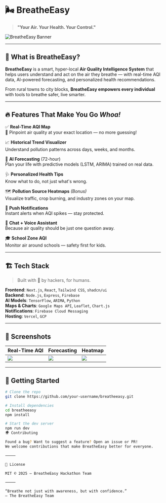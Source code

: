 # 🌬️ BreatheEasy

> **"Your Air. Your Health. Your Control."**

![BreatheEasy Banner](https://postimg.cc/w3cbXv4b) <!-- Replace with actual image if needed -->

---

## 🧠 What is BreatheEasy?

**BreatheEasy** is a smart, hyper-local **Air Quality Intelligence System** that helps users understand and act on the air they breathe — with real-time AQI data, AI-powered forecasting, and personalized health recommendations.

From rural towns to city blocks, **BreatheEasy empowers every individual** with tools to breathe safer, live smarter.

---

## 🔥 Features That Make You Go *Whoa!*

✅ **Real-Time AQI Map**  
📍 Pinpoint air quality at your exact location — no more guessing!  

📈 **Historical Trend Visualizer**  
Understand pollution patterns across days, weeks, and months.  

🔮 **AI Forecasting** (72-hour)  
Plan your life with predictive models (LSTM, ARIMA) trained on real data.  

🩺 **Personalized Health Tips**  
Know what to do, not just what's wrong.  

🗺️ **Pollution Source Heatmaps** *(Bonus)*  
Visualize traffic, crop burning, and industry zones on your map.  

📲 **Push Notifications**  
Instant alerts when AQI spikes — stay protected.  

🧠 **Chat + Voice Assistant**  
Because air quality should be just one question away.  

🎓 **School Zone AQI**  
Monitor air around schools — safety first for kids.

---

## 🏗️ Tech Stack

> Built with 💙 by hackers, for humans.

**Frontend**: `Next.js`, `React`, `Tailwind CSS`, `shadcn/ui`  
**Backend**: `Node.js`, `Express`, `Firebase`  
**AI Models**: `TensorFlow`, `ARIMA`, `Python`  
**Maps & Charts**: `Google Maps API`, `Leaflet`, `Chart.js`  
**Notifications**: `Firebase Cloud Messaging`  
**Hosting**: `Vercel`, `GCP`

---

## 📸 Screenshots

| Real-Time AQI | Forecasting | Heatmap |
|---------------|-------------|---------|
| ![](https://postimg.cc/06wVb2Jn) | ![](https://postimg.cc/Hc1B5Dwg) | ![](https://postimg.cc/BPqpYT77) |

---

## 🚀 Getting Started

```bash
# Clone the repo
git clone https://github.com/your-username/breatheeasy.git

# Install dependencies
cd breatheeasy
npm install

# Start the dev server
npm run dev
🌍 Contributing

Found a bug? Want to suggest a feature? Open an issue or PR!
We welcome contributions that make BreatheEasy better for everyone.

⸻

📜 License

MIT © 2025 – BreatheEasy Hackathon Team

⸻

“Breathe not just with awareness, but with confidence.”
— The BreatheEasy Team
